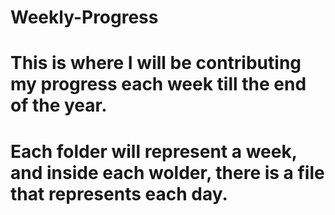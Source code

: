 # Weekly-Progress

# This is where I will be contributing my progress each week till the end of the year.

# Each folder will represent a week, and inside each wolder, there is a file that represents each day.
